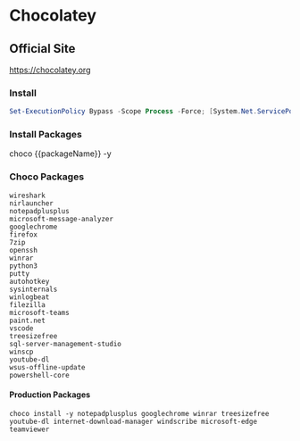 # Chocolatey
## Official Site
https://chocolatey.org
### Install
```PowerShell
Set-ExecutionPolicy Bypass -Scope Process -Force; [System.Net.ServicePointManager]::SecurityProtocol = [System.Net.ServicePointManager]::SecurityProtocol -bor 3072; iex ((New-Object System.Net.WebClient).DownloadString('https://chocolatey.org/install.ps1'))
```
### Install Packages
choco {{packageName}} -y
### Choco Packages
```
wireshark
nirlauncher
notepadplusplus
microsoft-message-analyzer
googlechrome
firefox
7zip
openssh
winrar
python3
putty
autohotkey
sysinternals
winlogbeat
filezilla
microsoft-teams
paint.net
vscode
treesizefree
sql-server-management-studio
winscp
youtube-dl
wsus-offline-update
powershell-core 
```
#### Production Packages
```
choco install -y notepadplusplus googlechrome winrar treesizefree youtube-dl internet-download-manager windscribe microsoft-edge teamviewer

```
